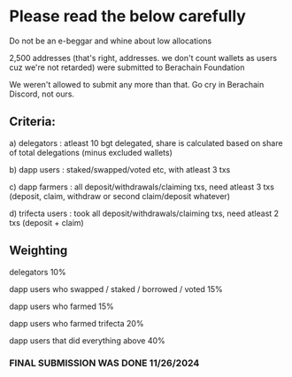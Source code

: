 <h1>Please read the below carefully</h1>

Do not be an e-beggar and whine about low allocations

2,500 addresses (that's right, addresses. we don't count wallets as users cuz we're not retarded) were submitted to Berachain Foundation<p></p>
We weren't allowed to submit any more than that.
Go cry in Berachain Discord, not ours.

<h2>Criteria:</h2>

a) delegators : atleast 10 bgt delegated, share is calculated based on share of total delegations (minus excluded wallets)<p></p>
b) dapp users : staked/swapped/voted etc, with atleast 3 txs <p></p>
c) dapp farmers : all deposit/withdrawals/claiming txs, need atleast 3 txs (deposit, claim, withdraw or second claim/deposit whatever)<p></p>
d) trifecta users : took all deposit/withdrawals/claiming txs, need atleast 2 txs (deposit + claim)<p></p>

<h2>Weighting</h2>

delegators 10%<p></p>
dapp users who swapped / staked / borrowed / voted  15%<p></p>
dapp users who farmed 15% <p></p>
dapp users who farmed trifecta 20%<p></p>
dapp users that did everything above 40%<p></p>

<h3>FINAL SUBMISSION WAS DONE 11/26/2024</h3>
